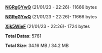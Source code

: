 [**NGRgGYwQ**](/data/NGRgGYwQ.txt) (21/01/23 - 22:26)- 11666 bytes

[**NGRgGYwQ**](/data/NGRgGYwQ.txt) (21/01/23 - 22:26)- 11666 bytes

[**Xjk5WieF**](/data/Xjk5WieF.txt) (21/01/23 - 22:26)- 1724 bytes

**Total Datas**: 5761

**Total Size**: 34.16 MB / 34.2 MB
